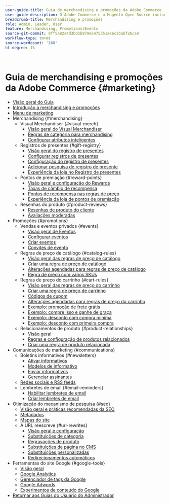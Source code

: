 ```yaml
---
user-guide-title: Guia de merchandising e promoções da Adobe Commerce
user-guide-description: O Adobe Commerce e o Magento Open Source incluem muitas ferramentas que você pode usar para impulsionar vendas, criar oportunidades de envolvimento com o cliente e configurar promoções direcionadas.
breadcrumb-title: Merchandising e promoções
role: Admin, Leader, User
feature: Merchandising, Promotions/Events
source-git-commit: 9ff5a82a4d3bd2b979e5475351ae6c3babf26ca4
workflow-type: tm+mt
source-wordcount: '268'
ht-degree: 1%

---
```



# Guia de merchandising e promoções da Adobe Commerce {#marketing}

- [Visão geral do Guia](guide-overview.md)
- [Introdução a merchandising e promoções](introduction.md)
- [Menu de marketing](marketing-menu.md)
- Merchandising {#merchandising}
   - Visual Merchandiser {#visual-merch}
      - [Visão geral do Visual Merchandiser](visual-merchandiser.md)
      - [Regras de categoria para merchandising](category-product-rules.md)
      - [Configurar atributos inteligentes](smart-attributes-configure.md)
   - Registros de presentes {#gift-registry}
      - [Visão geral do registro de presentes](gift-registries.md)
      - [Configurar registros de presentes](gift-registry-configure.md)
      - [Configuração do registro de presentes](gift-registry-create.md)
      - [Adicionar pesquisa de registro de presente](gift-registry-search.md)
      - [Experiência da loja no Registro de presentes](gift-registry-storefront.md)
   - Pontos de premiação {#reward-points}
      - [Visão geral e configuração do Rewards](rewards-loyalty.md)
      - [Taxas de câmbio de recompensa](reward-exchange-rates.md)
      - [Pontos de recompensa nas regras de preço](reward-points-price-rules.md)
      - [Experiência da loja de pontos de premiação](reward-points-storefront.md)
   - Resenhas do produto {#product-reviews}
      - [Resenhas de produto do cliente](product-reviews.md)
      - [Avaliações moderadas](product-reviews-moderate.md)
- Promoções {#promotions}
   - Vendas e eventos privados {#events}
      - [Visão geral de Eventos](events-private-sales.md)
      - [Configurar eventos](event-configure.md)
      - [Criar eventos](event-create.md)
      - [Convites de evento](invitations.md)
   - Regras de preço de catálogo {#catalog-rules}
      - [Visão geral das regras de preço de catálogo](price-rules-catalog.md)
      - [Criar uma regra de preço de catálogo](price-rules-catalog-create.md)
      - [Alterações agendadas para regras de preço de catálogo](price-rule-catalog-scheduled-changes.md)
      - [Regra de preço com vários SKUs](price-rule-multiple-sku.md)
   - Regras de preço do carrinho {#cart-rules}
      - [Visão geral das regras de preço do carrinho](price-rules-cart.md)
      - [Criar uma regra de preço de carrinho](price-rules-cart-create.md)
      - [Códigos de cupom](price-rules-cart-coupon.md)
      - [Alterações agendadas para regras de preço do carrinho](price-rule-cart-scheduled-changes.md)
      - [Exemplo: promoção de frete grátis](price-rules-cart-free-shipping.md)
      - [Exemplo: compre isso e ganhe de graça](price-rules-cart-buy-this-get-that.md)
      - [Exemplo: desconto com compra mínima](price-rule-discount-minimum-purchase.md)
      - [Exemplo: desconto com primeira compra](price-rule-discount-first-purchase.md)
   - Relacionamentos de produto {#product-relationships}
      - [Visão geral](product-relationships.md)
      - [Regras e configuração de produtos relacionados](product-related-rules.md)
      - [Criar uma regra de produto relacionada](product-related-rule-create.md)
- Comunicações de marketing {#communications}
   - Boletins informativos {#newsletters}
      - [Ativar informativos](newsletters.md)
      - [Modelos de informativo](newsletter-template.md)
      - [Enviar informativos](newsletter-queue.md)
      - [Gerenciar assinantes](newsletter-subscribers.md)
   - [Redes sociais e RSS feeds](social-rss.md)
   - Lembretes de email {#email-reminders}
      - [Habilitar lembretes de email](email-reminder-rules.md)
      - [Criar lembretes de email](email-reminder-rules-create.md)
- Otimização do mecanismo de pesquisa {#seo}
   - [Visão geral e práticas recomendadas da SEO](seo-overview.md)
   - [Metadados](meta-data.md)
   - [Mapas do site](sitemap-xml.md)
   - A URL reescreve {#url-rewrites}
      - [Visão geral e configuração](url-rewrite.md)
      - [Substituições de categoria](url-rewrite-category.md)
      - [Regravações de produto](url-rewrite-product.md)
      - [Substituições de página no CMS](url-rewrite-cms-page.md)
      - [Substituições personalizadas](url-rewrite-custom.md)
      - [Redirecionamentos automáticos](url-redirect-product-automatic.md)
- Ferramentas do site Google {#google-tools}
   - [Visão geral](google-tools.md)
   - [Google Analytics](google-analytics.md)
   - [Gerenciador de tags da Google](google-tag-manager.md)
   - [Google Adwords](google-adwords.md)
   - [Experimentos de conteúdo do Google](google-content-experiments.md)
- [Retornar aos Guias do Usuário do Administrador](https://experienceleague.adobe.com/pt-br/docs/commerce-admin/user-guides/home)

